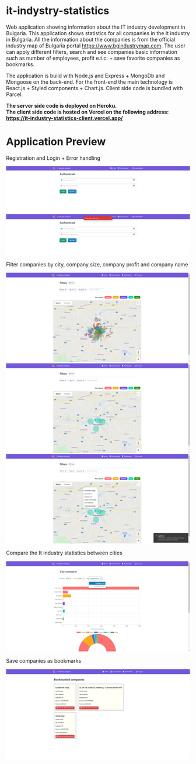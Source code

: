 # it-indystry-statistics
Web application showing information about the IT industry development in Bulgaria.
This application shows statistics for all companies in the It industry in Bulgaria. All the information about the companies is from the official
industry map of Bulgaria portal https://www.bgindustrymap.com.
The user can apply different filters, search and see companies basic information such as number of employees, profit e.t.c. + save favorite companies as bookmarks.

The application is build with Node.js and Express + MongoDb and Mongoose on the back-end. For the front-end the main technology is React.js + Styled components + Chart.js. 
Client side code is bundled with Parcel.

**The server side code is deployed on Heroku.** <br/>
**The client side code is hosted on Vercel on the following address: https://it-industry-statistics-client.vercel.app/**

# Application Preview

Registration and Login + Error handling

![](preview1.png)
![](preview2.png)

Filter companies by city, company size, company profit and company name

![](preview3.png)
![](preview4.png)
![](preview5.png)

Compare the It industry statistics between cities

![](preview6.png)

Save companies as bookmarks

![](preview7.png)



